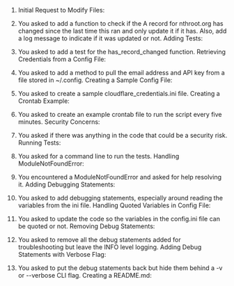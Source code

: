 1. Initial Request to Modify Files:
2. You asked to add a function to check if the A record for nthroot.org has changed since the last time this ran and only update it if it has. Also, add a log message to indicate if it was updated or not.
Adding Tests:
3. You asked to add a test for the has_record_changed function.
Retrieving Credentials from a Config File:
4. You asked to add a method to pull the email address and API key from a file stored in ~/.config.
Creating a Sample Config File:
5. You asked to create a sample cloudflare_credentials.ini file.
Creating a Crontab Example:

6. You asked to create an example crontab file to run the script every five minutes.
Security Concerns:

7. You asked if there was anything in the code that could be a security risk.
Running Tests:

8. You asked for a command line to run the tests.
Handling ModuleNotFoundError:

9. You encountered a ModuleNotFoundError and asked for help resolving it.
Adding Debugging Statements:

10. You asked to add debugging statements, especially around reading the variables from the ini file.
Handling Quoted Variables in Config File:

11. You asked to update the code so the variables in the config.ini file can be quoted or not.
Removing Debug Statements:

12. You asked to remove all the debug statements added for troubleshooting but leave the INFO level logging.
Adding Debug Statements with Verbose Flag:

13. You asked to put the debug statements back but hide them behind a -v or --verbose CLI flag.
Creating a README.md: